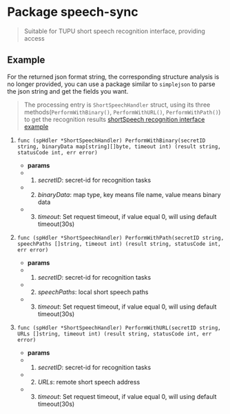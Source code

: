 # Package speech-sync

> Suitable for TUPU short speech recognition interface, providing access


## Example
For the returned json format string, the corresponding structure analysis is no longer provided, you can use a package similar to `simplejson` to parse the json string and get the fields you want.

> The processing entry is `ShortSpeechHandler` struct, using its three methods(`PerformWithBinary()`, `PerformWithURL()`, `PerformWithPath()`) to get the recognition results
> [shortSpeech recognition interface example](github.com/tuputech/tupu-go-sdk/example/short-speech.go)

   1. `func (spHdler *ShortSpeechHandler) PerformWithBinary(secretID string, binaryData map[string][]byte, timeout int) (result string, statusCode int, err error)`
      - **params**
      - 1. *secretID*: secret-id for recognition tasks
      - 2. *binaryData*: map type, key means file name, value means binary data
      - 3. *timeout*: Set request timeout, if value equal 0, will using default timeout(30s)

   2. `func (spHdler *ShortSpeechHandler) PerformWithPath(secretID string, speechPaths []string, timeout int) (result string, statusCode int, err error)`
      - **params**
      - 1. *secretID*: secret-id for recognition tasks
      - 2. *speechPaths*: local short speech paths
      - 3. *timeout*: Set request timeout, if value equal 0, will using default timeout(30s)

   3. `func (spHdler *ShortSpeechHandler) PerformWithURL(secretID string, URLs []string, timeout int) (result string, statusCode int, err error)`
      - **params**
      - 1. *secretID*: secret-id for recognition tasks
      - 2. *URLs*: remote short speech address
      - 3. *timeout*: Set request timeout, if value equal 0, will using default timeout(30s)